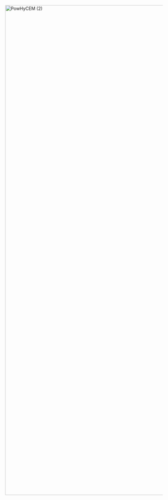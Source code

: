 <img width="1563" height="1563" alt="PowHyCEM (2)" src="https://github.com/user-attachments/assets/b8840311-f433-46c5-b963-784e626345ec" />
